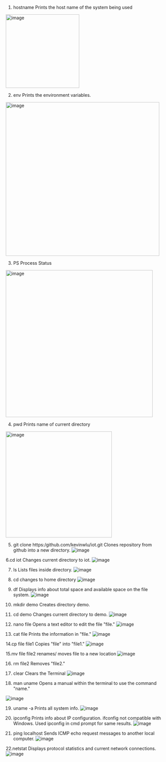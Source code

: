 1. hostname
Prints the host name of the system being used
<img width="232" alt="image" src="https://github.com/mlandeo1/CPE332/assets/123087304/c2c86cb8-e905-484b-80e0-bbbed203be7f">

2. env
Prints the environment variables.
<img width="485" alt="image" src="https://github.com/mlandeo1/CPE332/assets/123087304/c40eea27-cd1c-4fab-8a19-684b3fd1a362">

3. PS
Process Status
<img width="464" alt="image" src="https://github.com/mlandeo1/CPE332/assets/123087304/bc643760-55f0-4acf-b898-7b534769cb68">

4. pwd
Prints name of current directory
<img width="335" alt="image" src="https://github.com/mlandeo1/CPE332/assets/123087304/82b5c19d-16f7-44b0-a84a-2618859e2fdd">

5. git clone https:/github.com/kevinwlu/iot.git
Clones repository from github into a new directory.
![image](https://github.com/mlandeo1/CPE332/assets/123087304/e90c7d2f-f4c2-467e-93b7-e5afe4005024)

6.cd iot
Changes current directory to iot.
![image](https://github.com/mlandeo1/CPE332/assets/123087304/9c261dfe-c3a1-46da-9050-cd37568b7f34)

7. ls
Lists files inside directory.
![image](https://github.com/mlandeo1/CPE332/assets/123087304/9d5ad9ac-46e2-44bc-b3f8-cd75c87aac0a)

8. cd
   changes to home directory
   ![image](https://github.com/mlandeo1/CPE332/assets/123087304/a0c18f4a-3fbb-4f8d-a54b-0fb75b9cf744)
9. df
   Displays info about total space and available space on the file system.
   ![image](https://github.com/mlandeo1/CPE332/assets/123087304/9f2c223e-018e-4b29-a1af-265e8b796c91)
10. mkdir demo
   Creates directory demo.

11. cd demo
Changes current directory to demo.
![image](https://github.com/mlandeo1/CPE332/assets/123087304/6fae32c6-7aa0-4f3b-a88e-4e6e3cdd04eb)

12. nano file
Opens a text editor to edit the file "file."
![image](https://github.com/mlandeo1/CPE332/assets/123087304/289d89c3-c5f7-452a-ac67-2d874ef5096e)

13. cat file
Prints the information in "file."
![image](https://github.com/mlandeo1/CPE332/assets/123087304/3ea4ee47-1146-4ad1-8c37-3df3f00f7dbe)

14.cp file file1
Copies "file" into "file1."
![image](https://github.com/mlandeo1/CPE332/assets/123087304/5d297ab3-5709-4f93-ac72-104bdc4ab020)

15.mv file file2
renames/ moves file to a new location
![image](https://github.com/mlandeo1/CPE332/assets/123087304/85b2e17b-03df-4c5b-84c6-9fc155bd8180)

16. rm file2
Removes "file2."

17. clear
Clears the Terminal
![image](https://github.com/mlandeo1/CPE332/assets/123087304/91901cfe-d2de-4384-aa9b-a7869e628f33)

18. man uname
Opens a manual within the terminal to use the command "name."

![image](https://github.com/mlandeo1/CPE332/assets/123087304/395ec21b-9362-40ab-a486-541bbc013142)

19. uname -a
Prints all system info.
![image](https://github.com/mlandeo1/CPE332/assets/123087304/dedf7980-d9e0-489b-81c1-196d7a22201f)

20. ipconfig
Prints info about IP configuration. ifconfig not compatible with Windows. Used ipconfig in cmd prompt for same results.
![image](https://github.com/mlandeo1/CPE332/assets/123087304/9e92624a-f210-4d60-8f1a-76fc53e4fa2d)

21. ping localhost
Sends ICMP echo request messages to another local computer.
![image](https://github.com/mlandeo1/CPE332/assets/123087304/b6d0d4c7-ae77-44f4-aea6-dcc932bc57f6)

22.netstat
Displays protocol statistics and current network connections.
![image](https://github.com/mlandeo1/CPE332/assets/123087304/d2e5620e-2c64-40f8-b349-79eb33eae11a)



